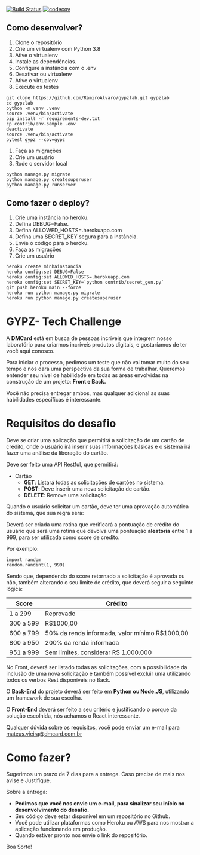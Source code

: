 [![Build Status](https://travis-ci.org/RamiroAlvaro/gypzlab.svg?branch=main)](https://travis-ci.org/RamiroAlvaro/gypzlab)
[![codecov](https://codecov.io/gh/RamiroAlvaro/gypzlab/branch/main/graph/badge.svg?token=896DTNWXRD)](https://codecov.io/gh/RamiroAlvaro/gypzlab)

## Como desenvolver?

1. Clone o repositório
2. Crie um virtualenv com Python 3.8
3. Ative o virtualenv
4. Instale as dependências.
5. Configure a instância com o .env
6. Desativar ou virtualenv
7. Ative o virtualenv
8. Execute os testes

```console
git clone https://github.com/RamiroAlvaro/gypzlab.git gypzlab
cd gypzlab
python -m venv .venv
source .venv/bin/activate
pip install -r requirements-dev.txt
cp contrib/env-sample .env
deactivate
source .venv/bin/activate
pytest gypz --cov=gypz
```

1. Faça as migrações
2. Crie um usuário
3. Rode o servidor local

```console
python manage.py migrate
python manage.py createsuperuser
python manage.py runserver
```

## Como fazer o deploy?

1. Crie uma instância no heroku.
2. Defina DEBUG=False.
3. Defina ALLOWED_HOSTS=.herokuapp.com
4. Defina uma SECRET_KEY segura para a instância.
5. Envie o código para o heroku.
6. Faça as migrações
7. Crie um usuário

```console
heroku create minhainstancia
heroku config:set DEBUG=False
heroku config:set ALLOWED_HOSTS=.herokuapp.com
heroku config:set SECRET_KEY=`python contrib/secret_gen.py`
git push heroku main --force
heroku run python manage.py migrate
heroku run python manage.py createsuperuser
```


# GYPZ- Tech Challenge

A **DMCard** está em busca de pessoas incríveis que integrem nosso laboratório para criarmos incríveis produtos digitais, e gostaríamos de ter você aqui conosco.

Para iniciar o processo, pedimos um teste que não vai tomar muito do seu tempo e nos dará uma perspectiva da sua forma de trabalhar. Queremos entender seu nível de habilidade em todas as áreas envolvidas na construção de um projeto: **Front e Back.**

Você não precisa entregar ambos, mas qualquer adicional as suas habilidades específicas é interessante.

# Requisitos do desafio

Deve se criar uma aplicação que permitirá a solicitação de um cartão de crédito, onde o usuário irá inserir suas informações básicas e o sistema irá fazer uma análise da liberação do cartão.

Deve ser feito uma API Restful, que permitirá:

- Cartão
  - **GET**: Listará todas as solicitações de cartões no sistema.
  - **POST**: Deve inserir uma nova solicitação de cartão.
  - **DELETE**: Remove uma solicitação 

Quando o usuário solicitar um cartão, deve ter uma aprovação automática do sistema, que sua regra será:

Deverá ser criada uma rotina que verificará a pontuação de crédito do usuário que será uma rotina que devolva uma pontuação **aleatória** entre 1 a 999, para ser utilizada como score de credito.

Por exemplo:

```
import random
random.randint(1, 999)
```

Sendo que, dependendo do score retornado a solicitação é aprovada ou não, também alterando o seu limite de crédito, que deverá seguir a seguinte lógica:

| Score     | Crédito                                        |
| --------- | ---------------------------------------------- |
| 1 a 299   | Reprovado                                      |
| 300 a 599 | R$1000,00                                      |
| 600 a 799 | 50% da renda informada, valor mínimo R$1000,00 |
| 800 a 950 | 200% da renda informada                        |
| 951 a 999 | Sem limites, considerar R$ 1.000.000           |

No Front, deverá ser listado todas as solicitações, com a possibilidade da inclusão de uma nova solicitação e também possível excluir uma utilizando todos os verbos Rest disponíveis no Back.

O **Back-End** do projeto deverá ser feito em **Python ou Node.JS**, utilizando um framework de sua escolha.

O **Front-End** deverá ser feito a seu critério e justificando o porque da solução escolhida, nós achamos o React interessante.



Qualquer dúvida sobre os requisitos, você pode enviar um e-mail para mateus.vieira@dmcard.com.br



# Como fazer?

Sugerimos um prazo de 7 dias para a entrega. Caso precise de mais nos avise e Justifique.

Sobre a entrega:

- **Pedimos que você nos envie um e-mail, para sinalizar seu início no desenvolvimento do desafio.**
- Seu código deve estar disponível em um repositório no Github.
- Você pode utilizar plataformas como Heroku ou AWS para nos mostrar a aplicação funcionando em produção.
- Quando estiver pronto nos envie o link do repositório.

Boa Sorte!